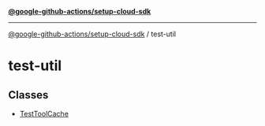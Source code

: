 [**@google-github-actions/setup-cloud-sdk**](../README.md)

***

[@google-github-actions/setup-cloud-sdk](../modules.md) / test-util

# test-util

## Classes

- [TestToolCache](classes/TestToolCache.md)
